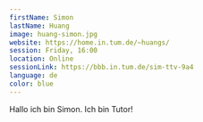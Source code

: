 ```yaml
---
firstName: Simon
lastName: Huang
image: huang-simon.jpg
website: https://home.in.tum.de/~huangs/
session: Friday, 16:00
location: Online
sessionLink: https://bbb.in.tum.de/sim-ttv-9a4
language: de
color: blue
---
```


Hallo ich bin Simon. Ich bin Tutor!
